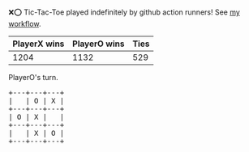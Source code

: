 :x::o: Tic-Tac-Toe played indefinitely by github action runners! See [my workflow](.github/workflows/play.yaml).

|PlayerX wins|PlayerO wins|Ties|
|-|-|-|
|1204|1132|529|

PlayerO's turn.

<pre>
+---+---+---+
|   | O | X |
+---+---+---+
| O | X |   |
+---+---+---+
|   | X | O |
+---+---+---+
</pre>